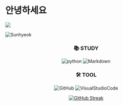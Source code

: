 
# 안녕하세요

<img src="https://capsule-render.vercel.app/api?type=shark&bg_color=#da77f2,#7048e8,#228be6&height=200&section=header&text=wow&fontSize=90" />


  ![Sunhyeok](https://github-readme-stats.vercel.app/api?username=sunhyeok&theme=radical&show_icons=true)

<div align=center> 
  

<div align=center><h3>📚 STUDY</h3></div>                                                    

<div align=center>
  
![python](https://img.shields.io/badge/Python-3776AB?style=flat-square&logo=Python&logoColor=black)
![Markdown](https://img.shields.io/badge/Markdown-000000?style=flat-square&logo=Markdown&logoColor=White)
  
  <div align=center><h3>🛠 TOOL</h3></div>                                                    


 ![GitHub](https://img.shields.io/badge/GitHub-181717?style=flat-square&logo=GitHub&logoColor=lightgray)
 ![VisualStudioCode](https://img.shields.io/badge/VisualStudioCode-007ACC?style=flat-square&logo=VisualStudioCode&logoColor=lightgary)
  

  [![GitHub Streak](https://streak-stats.demolab.com?user=sodamjeong&theme=nightowl&hide_border=true)](https://git.io/streak-stats)
